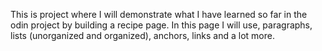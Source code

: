 This is project where I will demonstrate what I have learned so far in the odin project by building a recipe page. In this page I will use, paragraphs, lists (unorganized and organized), anchors, links and a lot more.
